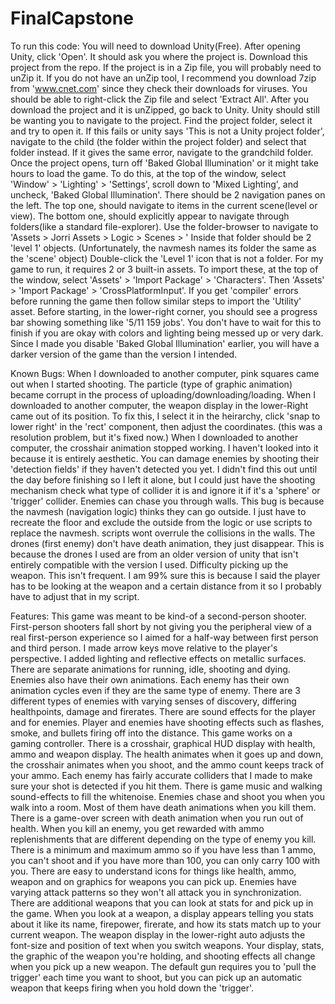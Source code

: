 # FinalCapstone

To run this code:
  You will need to download Unity(Free). 
  After opening Unity, click 'Open'. It should ask you where the project is.
  Download this project from the repo.
  If the project is in a Zip file, you will probably need to unZip it.
  If you do not have an unZip tool, I recommend you download 7zip from 'www.cnet.com' since they check their downloads for viruses.
  You should be able to right-click the Zip file and select 'Extract All'.
  After you download the project and it is unZipped, go back to Unity.
  Unity should still be wanting you to navigate to the project.
  Find the project folder, select it and try to open it.
  If this fails or unity says 'This is not a Unity project folder', navigate to the child (the folder within the project folder) and select that folder instead.
  If it gives the same error, navigate to the grandchild folder.
  Once the project opens, turn off 'Baked Global Illumination' or it might take hours to load the game. 
  To do this, at the top of the window, select 'Window' > 'Lighting' > 'Settings', scroll down to 'Mixed Lighting', and uncheck, 'Baked Global Illumination'.
  There should be 2 navigation panes on the left.
  The top one, should navigate to items in the current scene(level or view).
  The bottom one, should explicitly appear to navigate through folders(like a standard file-explorer).
  Use the folder-browser to navigate to 'Assets > Jorri Assets > Logic > Scenes > '
  Inside that folder should be 2 'level 1' objects. (Unfortunately, the navmesh names its folder the same as the 'scene' object)
  Double-click the 'Level 1' icon that is not a folder.
  For my game to run, it requires 2 or 3 built-in assets.
  To import these, at the top of the window, select 'Assets' > 'Import Package' > 'Characters'.
  Then 'Assets' > 'Import Package' > 'CrossPlatformInput'.
  If you get 'compiler' errors before running the game then follow similar steps to import the 'Utility' asset.
  Before starting, in the lower-right corner, you should see a progress bar showing something like '5/11 159 jobs'.
  You don't have to wait for this to finish if you are okay with colors and lighting being messed up or very dark.
  Since I made you disable 'Baked Global Illumination' earlier, you will have a darker version of the game than the version I intended.

Known Bugs:
  When I downloaded to another computer, pink squares came out when I started shooting. The particle (type of graphic animation) became corrupt in the process of uploading/downloading/loading.
  When I downloaded to another computer, the weapon display in the lower-Right came out of its position. To fix this, I select it in the heirarchy, click 'snap to lower right' in the 'rect' component, then adjust the coordinates. (this was a resolution problem, but it's fixed now.)
  When I downloaded to another computer, the crosshair animation stopped working. I haven't looked into it because it is entirely aesthetic.
  You can damage enemies by shooting their 'detection fields' if they haven't detected you yet. I didn't find this out until the day before finishing so I left it alone, but I could just have the shooting mechanism check what type of collider it is and ignore it if it's a 'sphere' or 'trigger' collider.
  Enemies can chase you through walls. This bug is because the navmesh (navigation logic) thinks they can go outside. I just have to recreate the floor and exclude the outside from the logic or use scripts to replace the navmesh. scripts wont overrule the collisions in the walls.
  The drones (first enemy) don't have death animation, they just disappear. This is because the drones I used are from an older version of unity that isn't entirely compatible with the version I used.
  Difficulty picking up the weapon. This isn't frequent. I am 99% sure this is because I said the player has to be looking at the weapon and a certain distance from it so I probably have to adjust that in my script.

Features:
  This game was meant to be kind-of a second-person shooter. First-person shooters fall short by not giving you the peripheral view of a real first-person experience so I aimed for a half-way between first person and third person.
  I made arrow keys move relative to the player's perspective.
  I added lighting and reflective effects on metallic surfaces.
  There are separate animations for running, idle, shooting and dying.
  Enemies also have their own animations.
  Each enemy has their own animation cycles even if they are the same type of enemy.
  There are 3 different types of enemies with varying senses of discovery, differing healthpoints, damage and firerates.
  There are sound effects for the player and for enemies.
  Player and enemies have shooting effects such as flashes, smoke, and bullets firing off into the distance.
  This game works on a gaming controller.
  There is a crosshair, graphical HUD display with health, ammo and weapon display.
  The health animates when it goes up and down, the crosshair animates when you shoot, and the ammo count keeps track of your ammo.
  Each enemy has fairly accurate colliders that I made to make sure your shot is detected if you hit them.
  There is game music and walking sound-effects to fill the whitenoise.
  Enemies chase and shoot you when you walk into a room.
  Most of them have death animations when you kill them.
  There is a game-over screen with death animation when you run out of health.
  When you kill an enemy, you get rewarded with ammo replenishments that are different depending on the type of enemy you kill.
  There is a minimum and maximum ammo so if you have less than 1 ammo, you can't shoot and if you have more than 100, you can only carry 100 with you.
  There are easy to understand icons for things like health, ammo, weapon and on graphics for weapons you can pick up.
  Enemies have varying attack patterns so they won't all attack you in synchronization.
  There are additional weapons that you can look at stats for and pick up in the game.
  When you look at a weapon, a display appears telling you stats about it like its name, firepower, firerate, and how its stats match up to your current weapon.
  The weapon display in the lower-right auto adjusts the font-size and position of text when you switch weapons.
  Your display, stats, the graphic of the weapon you're holding, and shooting effects all change when you pick up a new weapon.
  The default gun requires you to 'pull the trigger' each time you want to shoot, but you can pick up an automatic weapon that keeps firing when you hold down the 'trigger'.
